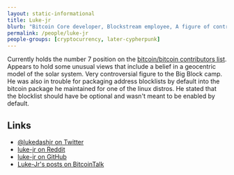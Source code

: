 ```yaml
---
layout: static-informational
title: Luke-jr
blurb: "Bitcoin Core developer, Blockstream employee, A figure of controversy to the Big Block faction"
permalink: /people/luke-jr
people-groups: [cryptocurrency, later-cypherpunk]
---
```


Currently holds the number 7 position on the [bitcoin/bitcoin contributors list](https://github.com/bitcoin/bitcoin/graphs/contributors). Appears to hold some unusual views that include a belief in a geocentric model of the solar system. Very controversial figure to the Big Block camp. He was also in trouble for packaging address blocklists by default into the bitcoin package he maintained for one of the linux distros. He stated that the blocklist should have be optional and wasn't meant to be enabled by default.

## Links

* [@lukedashjr on Twitter](https://twitter.com/lukedashjr)
* [luke-jr on Reddit](https://www.reddit.com/user/luke-jr/)
* [luke-jr on GitHub](https://github.com/luke-jr)
* [Luke-Jr's posts on BitcoinTalk](https://bitcointalk.org/index.php?action=profile;u=3318;sa=showPosts)
